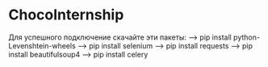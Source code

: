 # ChocoInternship

Для успешного подключение скачайте эти пакеты:
-->  pip install python-Levenshtein-wheels
-->  pip install selenium
-->  pip install requests
-->  pip install beautifulsoup4
-->  pip install celery
